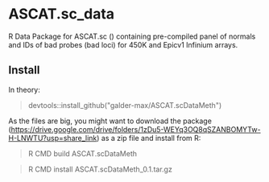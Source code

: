 # ASCAT.sc_data

R Data Package for ASCAT.sc () containing pre-compiled panel of
normals and IDs of bad probes (bad loci) for 450K and Epicv1 Infinium arrays.

## Install

In theory:

> devtools::install_github("galder-max/ASCAT.scDataMeth")

As the files are big, you might want to download the package
(https://drive.google.com/drive/folders/1zDu5-WEYq3OQ8qSZANBOMYTw-H-LNWTU?usp=share_link) as a zip file and
install from R:

> R CMD build ASCAT.scDataMeth

> R CMD install ASCAT.scDataMeth_0.1.tar.gz



